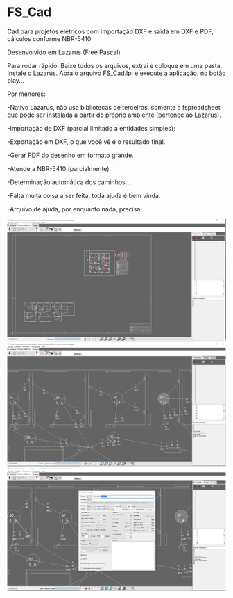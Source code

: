 # FS_Cad
Cad para projetos elétricos com importação DXF e saida em DXF e PDF, cálculos conforme NBR-5410

Desenvolvido em Lazarus (Free Pascal)

Para rodar rápido:
Baixe todos os arquivos, extrai e coloque em uma pasta.
Instale o Lazarus. 
Abra o arquivo FS_Cad.lpi
e execute a aplicação, no botão play...

Por menores:

-Nativo Lazarus, não usa bibliotecas de terceiros, somente a fspreadsheet que pode ser instalada a partir do próprio ambiente (pertence ao Lazarus).

-Importação de DXF (parcial limitado a entidades simples);

-Exportação em DXF, o que você vê é o resultado final.

-Gerar PDF do desenho em formato grande.

-Atende a NBR-5410 (parcialmente).

-Determinação automática dos caminhos...

-Falta muita coisa a ser feita, toda ajuda é bem vinda.

-Arquivo de ajuda, por enquanto nada, precisa.




<img src="Images/Tela1.png">
<img src="Images/Tela2.png">
<img src="Images/Tela3.png">
